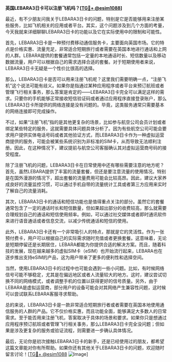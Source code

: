 **英国LEBARA3日卡可以注册飞机吗？[[TG💪+ @esim1088](https://t.me/s/esim1088)]**

最近，有不少朋友问我关于LEBARA3日卡的问题，特别是它是否能够用来注册某些服务，比如飞机相关的应用或者平台。其实，这个问题涉及到几个方面的考量，今天我就来详细聊聊LEBARA3日卡的功能以及它在实际使用中的限制和可能性。

首先，LEBARA3日卡是一种预付费移动通信服务卡，主要面向英国市场。它的特点是价格实惠、流量充足，非常适合短期旅行或者需要在英国本地进行通话和上网的人群。LEBARA提供的套餐通常包括一定量的本地通话时长、短信数量以及移动数据流量，用户可以根据自己的需求选择合适的套餐。对于短期使用者来说，LEBARA3日卡无疑是一个性价比很高的选择。

那么，LEBARA3日卡是否可以用来注册飞机呢？这里我们需要明确一点，“注册飞机”这个说法可能有歧义。如果你是指通过某种应用程序或者平台来预订航班或者管理飞行相关事务，那么答案是肯定的——LEBARA3日卡完全可以满足这样的需求。只要你的手机能够正常接收短信验证码或者通过应用程序直接登录账户，那么LEBARA3日卡所提供的网络连接是没有问题的。毕竟，这类服务通常只需要基本的网络连接即可完成操作。

不过，如果“注册飞机”指的是其他更复杂的场景，比如参与航空公司会员计划或者绑定某些特定的服务，这就需要具体问题具体分析了。因为有些航空公司可能会要求用户提供实体电话号码或者其他验证方式，而LEBARA3日卡作为一种虚拟运营商提供的服务，可能会被某些系统识别为非标准的SIM卡，从而导致无法顺利注册。因此，在这种情况下，建议提前与航空公司客服确认其对虚拟运营商号码的接受程度。

除了注册飞机的问题，LEBARA3日卡在日常使用中还有哪些需要注意的地方呢？首先，虽然LEBARA提供了丰富的流量套餐，但还是要注意流量的使用情况。特别是在国外漫游的情况下，超出套餐的流量费用可能会比较高昂。因此，建议大家养成良好的流量监控习惯，可以通过手机自带的流量统计工具或者第三方应用来实时了解自己的流量消耗。

其次，LEBARA3日卡的通话和短信功能也是值得重点关注的部分。虽然它的套餐通常包含了一定的通话时长和短信数量，但如果超出部分的收费较高，那么就需要合理规划自己的通话和短信使用频率。例如，可以通过社交媒体或者即时通讯软件来进行语音通话或者信息交流，以减少传统通话和短信的使用。

此外，LEBARA3日卡还有一个非常吸引人的特点，那就是它的灵活性。作为一张预付费卡，用户可以根据自己的实际需求随时充值或者更换套餐。这意味着，无论是短期停留还是长期居住，LEBARA都能为你提供合适的解决方案。而且，随着科技的发展，现在越来越多的虚拟SIM卡（eSIM）也开始流行起来，LEBARA也在逐步推出支持eSIM的产品，这为用户带来了更多的便利性和选择空间。

当然，使用LEBARA3日卡的过程中也可能会遇到一些小问题。比如，有时候网络信号可能不够稳定，尤其是在偏远地区或者人流量较大的地方。这时，建议尝试切换不同的网络模式，或者调整手机的位置以获得更好的信号质量。另外，由于LEBARA是虚拟运营商，部分用户的设备可能会对其网络产生兼容性问题，这时候可以尝试联系LEBARA客服寻求帮助。

总的来说，LEBARA3日卡是一款非常适合短期旅行者或者需要在英国本地使用通信服务的人群的产品。它不仅价格实惠，而且功能全面，能够满足大多数人的日常需求。至于能否用来注册飞机，答案取决于具体的场景和要求。如果你只是想通过应用程序预订航班或者管理飞行相关事务，那么LEBARA3日卡完全没问题；但如果是涉及更复杂的服务或验证流程，则需要进一步确认具体情况。

最后，无论你是初次接触LEBARA3日卡的新手，还是已经使用过的朋友，都希望这篇文章能对你有所帮助。如果你还有其他关于LEBARA3日卡的问题，欢迎随时留言讨论！[[TG💪+ @esim1088](https://t.me/s/esim1088) ![Image](https://i.postimg.cc/4NQfJmqS/Snipaste-2025-05-13-00-14-12.png)]
